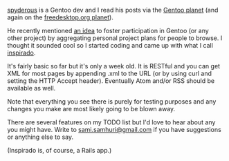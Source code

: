 <a href="http://spyderous.livejournal.com/">spyderous</a> is a Gentoo dev and I read his posts via the <a href="http://planet.gentoo.org/">Gentoo planet</a> (and again on the <a href="http://planet.freedesktop.org/">freedesktop.org planet</a>).

He recently mentioned <a href="http://spyderous.livejournal.com/88463.html">an idea</a> to foster participation in Gentoo (or any other project) by aggregating personal project plans for people to browse. I thought it sounded cool so I started coding and came up with what I call <a href="http://http://rubyforge.org/projects/inspirado/">inspirado</a>.

It's fairly basic so far but it's only a week old. It is RESTful and you can get XML for most pages by appending .xml to the URL (or by using curl and setting the HTTP Accept header). Eventually Atom and/or RSS should be available as well.

Note that everything you see there is purely for testing purposes and any changes you make are most likely going to be blown away.

There are several features on my TODO list but I'd love to hear about any you might have. Write to sami.samhuri@gmail.com if you have suggestions or anything else to say.

(Inspirado is, of course, a Rails app.)
